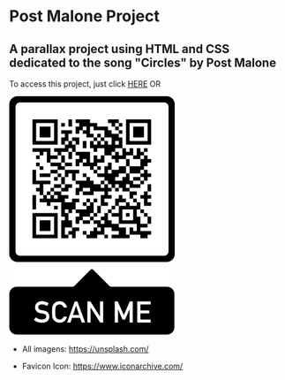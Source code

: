 # Post Malone Project
## A parallax project using HTML and CSS dedicated to the song "Circles" by Post Malone

To access this project, just click 
<a href="https://tarcisiopatricio.github.io/post-malone-project/" target="_blank">HERE</a> OR

<img src="images/frame.png" alt="QRCODE">

- All imagens: https://unsplash.com/

- Favicon Icon: https://www.iconarchive.com/
  
